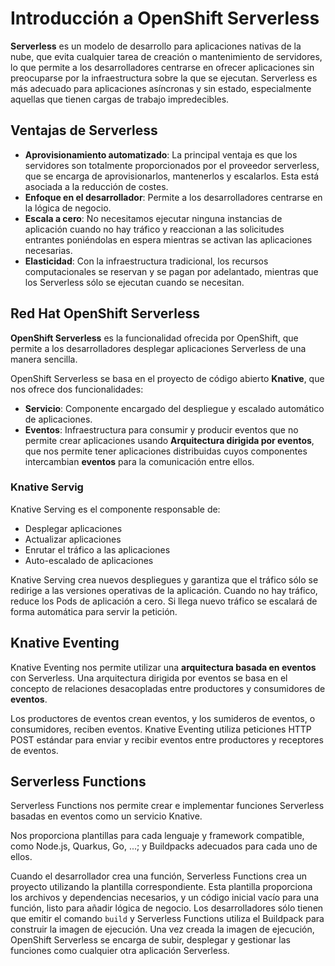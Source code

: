 # Introducción a OpenShift Serverless

**Serverless** es un modelo de desarrollo para aplicaciones nativas de la nube, que evita cualquier tarea de creación o mantenimiento de servidores, lo que permite a los desarrolladores centrarse en ofrecer aplicaciones sin preocuparse por la infraestructura sobre la que se ejecutan. 
Serverless es más adecuado para aplicaciones asíncronas y sin estado, especialmente aquellas que tienen cargas de trabajo impredecibles.

## Ventajas de Serverless

* **Aprovisionamiento automatizado**: La principal ventaja es que los servidores son totalmente proporcionados por el proveedor serverless, que se encarga de aprovisionarlos, mantenerlos y escalarlos. Esta está asociada a la reducción de costes.
* **Enfoque en el desarrollador**: Permite a los desarrolladores centrarse en la lógica de negocio.
* **Escala a cero**: No necesitamos ejecutar ninguna instancias de aplicación cuando no hay tráfico y reaccionan a las solicitudes entrantes poniéndolas en espera mientras se activan las aplicaciones necesarias.
* **Elasticidad**: Con la infraestructura tradicional, los recursos computacionales se reservan y se pagan por adelantado, mientras que los Serverless sólo se ejecutan cuando se necesitan.

## Red Hat OpenShift Serverless

**OpenShift Serverless** es la funcionalidad ofrecida por OpenShift, que permite a los desarrolladores desplegar aplicaciones Serverless de una manera sencilla.

OpenShift Serverless se basa en el proyecto de código abierto **Knative**, que nos ofrece dos funcionalidades:

* **Servicio**: Componente encargado del despliegue y escalado automático de aplicaciones.
* **Eventos**: Infraestructura para consumir y producir eventos que no permite crear aplicaciones usando **Arquitectura dirigida por eventos**, que nos permite tener aplicaciones distribuidas cuyos componentes intercambian **eventos** para la comunicación entre ellos.

### Knative Servig

Knative Serving es el componente responsable de:

* Desplegar aplicaciones
* Actualizar aplicaciones
* Enrutar el tráfico a las aplicaciones
* Auto-escalado de aplicaciones

Knative Serving crea nuevos despliegues y garantiza que el tráfico sólo se redirige a las versiones operativas de la aplicación. Cuando no hay tráfico, reduce los Pods de aplicación a cero. Si llega nuevo tráfico se escalará de forma automática para servir la petición.

## Knative Eventing

Knative Eventing nos permite utilizar una **arquitectura basada en eventos** con Serverless. Una arquitectura dirigida por eventos se basa en el concepto de relaciones desacopladas entre productores y consumidores de **eventos**.

Los productores de eventos crean eventos, y los sumideros de eventos, o consumidores, reciben eventos. Knative Eventing utiliza peticiones HTTP POST estándar para enviar y recibir eventos entre productores y receptores de eventos. 

## Serverless Functions

Serverless Functions nos permite crear e implementar funciones Serverless basadas en eventos como un servicio Knative.

Nos proporciona plantillas para cada lenguaje y framework compatible, como Node.js, Quarkus, Go, ...; y Buildpacks adecuados para cada uno de ellos.

Cuando el desarrollador crea una función, Serverless Functions crea un proyecto utilizando la plantilla correspondiente. Esta plantilla proporciona los archivos y dependencias necesarios, y un código inicial vacío para una función, listo para añadir lógica de negocio.
Los desarrolladores sólo tienen que emitir el comando `build` y Serverless Functions utiliza el Buildpack para construir la imagen de ejecución. Una vez creada la imagen de ejecución, OpenShift Serverless se encarga de subir, desplegar y gestionar las funciones como cualquier otra aplicación Serverless.